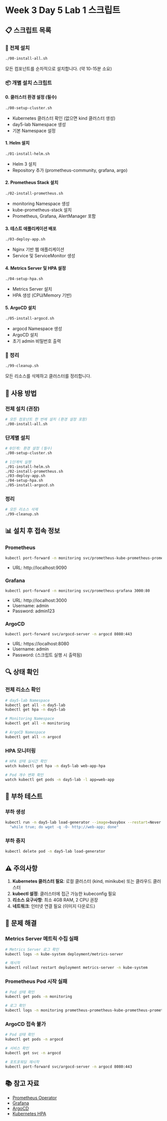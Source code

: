 # Week 3 Day 5 Lab 1 스크립트

## 📋 스크립트 목록

### 🚀 전체 설치
```bash
./00-install-all.sh
```
모든 컴포넌트를 순차적으로 설치합니다. (약 10-15분 소요)

### 📦 개별 설치 스크립트

#### 0. 클러스터 환경 설정 (필수)
```bash
./00-setup-cluster.sh
```
- Kubernetes 클러스터 확인 (없으면 kind 클러스터 생성)
- day5-lab Namespace 생성
- 기본 Namespace 설정

#### 1. Helm 설치
```bash
./01-install-helm.sh
```
- Helm 3 설치
- Repository 추가 (prometheus-community, grafana, argo)

#### 2. Prometheus Stack 설치
```bash
./02-install-prometheus.sh
```
- monitoring Namespace 생성
- kube-prometheus-stack 설치
- Prometheus, Grafana, AlertManager 포함

#### 3. 테스트 애플리케이션 배포
```bash
./03-deploy-app.sh
```
- Nginx 기반 웹 애플리케이션
- Service 및 ServiceMonitor 생성

#### 4. Metrics Server 및 HPA 설정
```bash
./04-setup-hpa.sh
```
- Metrics Server 설치
- HPA 생성 (CPU/Memory 기반)

#### 5. ArgoCD 설치
```bash
./05-install-argocd.sh
```
- argocd Namespace 생성
- ArgoCD 설치
- 초기 admin 비밀번호 출력

### 🧹 정리
```bash
./99-cleanup.sh
```
모든 리소스를 삭제하고 클러스터를 정리합니다.

## 🎯 사용 방법

### 전체 설치 (권장)
```bash
# 모든 컴포넌트 한 번에 설치 (환경 설정 포함)
./00-install-all.sh
```

### 단계별 설치
```bash
# 0단계: 환경 설정 (필수)
./00-setup-cluster.sh

# 1단계씩 실행
./01-install-helm.sh
./02-install-prometheus.sh
./03-deploy-app.sh
./04-setup-hpa.sh
./05-install-argocd.sh
```

### 정리
```bash
# 모든 리소스 삭제
./99-cleanup.sh
```

## 📊 설치 후 접속 정보

### Prometheus
```bash
kubectl port-forward -n monitoring svc/prometheus-kube-prometheus-prometheus 9090:9090
```
- URL: http://localhost:9090

### Grafana
```bash
kubectl port-forward -n monitoring svc/prometheus-grafana 3000:80
```
- URL: http://localhost:3000
- Username: admin
- Password: admin123

### ArgoCD
```bash
kubectl port-forward svc/argocd-server -n argocd 8080:443
```
- URL: https://localhost:8080
- Username: admin
- Password: (스크립트 실행 시 출력됨)

## 🔍 상태 확인

### 전체 리소스 확인
```bash
# day5-lab Namespace
kubectl get all -n day5-lab
kubectl get hpa -n day5-lab

# Monitoring Namespace
kubectl get all -n monitoring

# ArgoCD Namespace
kubectl get all -n argocd
```

### HPA 모니터링
```bash
# HPA 상태 실시간 확인
watch kubectl get hpa -n day5-lab web-app-hpa

# Pod 개수 변화 확인
watch kubectl get pods -n day5-lab -l app=web-app
```

## 🧪 부하 테스트

### 부하 생성
```bash
kubectl run -n day5-lab load-generator --image=busybox --restart=Never -- /bin/sh -c \
  "while true; do wget -q -O- http://web-app; done"
```

### 부하 중지
```bash
kubectl delete pod -n day5-lab load-generator
```

## ⚠️ 주의사항

1. **Kubernetes 클러스터 필요**: 로컬 클러스터 (kind, minikube) 또는 클라우드 클러스터
2. **kubectl 설정**: 클러스터에 접근 가능한 kubeconfig 필요
3. **리소스 요구사항**: 최소 4GB RAM, 2 CPU 권장
4. **네트워크**: 인터넷 연결 필요 (이미지 다운로드)

## 🐛 문제 해결

### Metrics Server 메트릭 수집 실패
```bash
# Metrics Server 로그 확인
kubectl logs -n kube-system deployment/metrics-server

# 재시작
kubectl rollout restart deployment metrics-server -n kube-system
```

### Prometheus Pod 시작 실패
```bash
# Pod 상태 확인
kubectl get pods -n monitoring

# 로그 확인
kubectl logs -n monitoring prometheus-prometheus-kube-prometheus-prometheus-0
```

### ArgoCD 접속 불가
```bash
# Pod 상태 확인
kubectl get pods -n argocd

# 서비스 확인
kubectl get svc -n argocd

# 포트포워딩 재시작
kubectl port-forward svc/argocd-server -n argocd 8080:443
```

## 📚 참고 자료

- [Prometheus Operator](https://github.com/prometheus-operator/prometheus-operator)
- [Grafana](https://grafana.com/docs/)
- [ArgoCD](https://argo-cd.readthedocs.io/)
- [Kubernetes HPA](https://kubernetes.io/docs/tasks/run-application/horizontal-pod-autoscale/)
